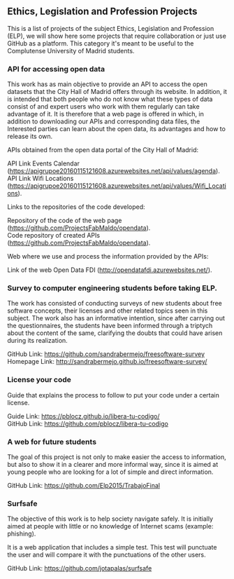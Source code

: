 ## Ethics, Legislation and Profession Projects

This is a list of projects of the subject Ethics, Legislation and Profession (ELP), we will show here some projects that 
require collaboration or just use GitHub as a platform. This category it's meant to be useful to the Complutense University 
of Madrid students.

### API for accessing open data
This work has as main objective to provide an API to access the open datasets that the
City Hall of Madrid offers through its website. In addition, it is intended that both people who do not know what 
these types of data consist of and expert users who work with them regularly can take advantage of it. 
It is therefore that a web page is offered in which, in addition to downloading our APIs and corresponding data files, the
Interested parties can learn about the open data, its advantages and how to release its own.

APIs obtained from the open data portal of the City Hall of Madrid:

API Link Events Calendar (https://apigrupoe20160115121608.azurewebsites.net/api/values/agenda).    
API Link Wifi Locations (https://apigrupoe20160115121608.azurewebsites.net/api/values/Wifi_Locations).    

Links to the repositories of the code developed: 

Repository of the code of the web page (https://github.com/ProjectsFabMaldo/opendata).     
Code repository of created APIs (https://github.com/ProjectsFabMaldo/opendata).   

Web where we use and process the information provided by the APIs:   

Link of the web Open Data FDI  (http://opendatafdi.azurewebsites.net/).   

### Survey to computer engineering students before taking ELP.

The work has consisted of conducting surveys of new students about free software concepts, their 
licenses and other related topics seen in this subject. The work also has an informative intention, since after 
carrying out the questionnaires, the students have been informed through a triptych about the content of the 
same, clarifying the doubts that could have arisen during its realization.

GitHub Link: https://github.com/sandrabermejo/freesoftware-survey     
Homepage Link: http://sandrabermejo.github.io/freesoftware-survey/   

### License your code

Guide that explains the process to follow to put your code under a certain license.

Guide Link: https://pblocz.github.io/libera-tu-codigo/    
GitHub Link: https://github.com/pblocz/libera-tu-codigo

### A web for future students   
The goal of this project is not only to make easier the access to information, 
but also to show it in a clearer and more informal way, since it is aimed at 
young people who are looking for a lot of simple and direct information. 

GitHub Link: https://github.com/Elp2015/TrabajoFinal   


### Surfsafe

The objective of this work is to help society navigate safely. It is initially aimed at people with 
little or no knowledge of Internet scams (example: phishing).

It is a web application that includes a simple test. This test will punctuate the user and will compare
it with the punctuations of the other users.

GitHub Link: https://github.com/jotapalas/surfsafe    


